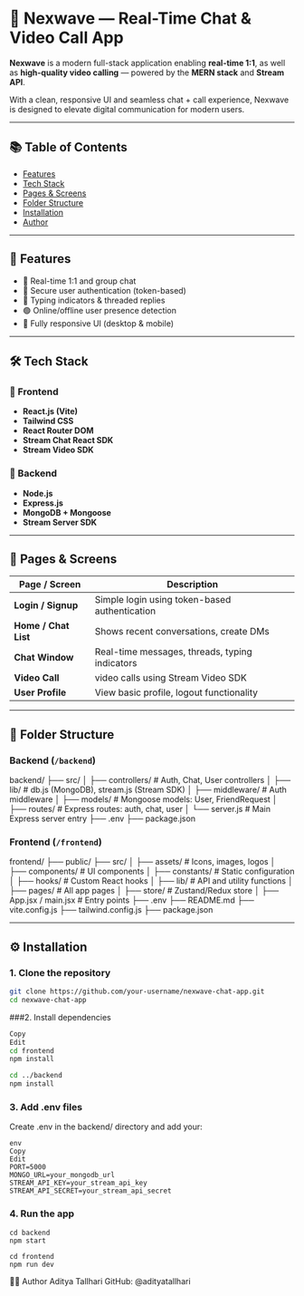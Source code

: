 # 💬 Nexwave — Real-Time Chat & Video Call App

**Nexwave** is a modern full-stack application enabling **real-time 1:1**, as well as **high-quality video calling** — powered by the **MERN stack** and **Stream API**.

With a clean, responsive UI and seamless chat + call experience, Nexwave is designed to elevate digital communication for modern users.

---

## 📚 Table of Contents

- [Features](#-features)
- [Tech Stack](#-tech-stack)
- [Pages & Screens](#-pages--screens)
- [Folder Structure](#-folder-structure)
- [Installation](#-installation)
- [Author](#-author)
---

## 🚀 Features

- 🔁 Real-time 1:1 and group chat
- 👤 Secure user authentication (token-based)
- 💬 Typing indicators & threaded replies
- 🟢 Online/offline user presence detection
- 📱 Fully responsive UI (desktop & mobile)

---

## 🛠 Tech Stack

### 🔹 Frontend

- **React.js (Vite)**
- **Tailwind CSS**
- **React Router DOM**
- **Stream Chat React SDK**
- **Stream Video SDK**

### 🔹 Backend

- **Node.js**
- **Express.js**
- **MongoDB + Mongoose**
- **Stream Server SDK**

---

## 📄 Pages & Screens

| Page / Screen    | Description                                              |
|------------------|----------------------------------------------------------|
| **Login / Signup**   | Simple login using token-based authentication         |
| **Home / Chat List** | Shows recent conversations, create DMs                |
| **Chat Window**      | Real-time messages, threads, typing indicators        |
| **Video Call**       | video calls using Stream Video SDK            |
| **User Profile**     | View basic profile, logout functionality              |

---

## 📁 Folder Structure

### Backend (`/backend`)

backend/
├── src/
│ ├── controllers/ # Auth, Chat, User controllers
│ ├── lib/ # db.js (MongoDB), stream.js (Stream SDK)
│ ├── middleware/ # Auth middleware
│ ├── models/ # Mongoose models: User, FriendRequest
│ ├── routes/ # Express routes: auth, chat, user
│ └── server.js # Main Express server entry
├── .env
├── package.json


### Frontend (`/frontend`)

frontend/
├── public/
├── src/
│ ├── assets/ # Icons, images, logos
│ ├── components/ # UI components
│ ├── constants/ # Static configuration
│ ├── hooks/ # Custom React hooks
│ ├── lib/ # API and utility functions
│ ├── pages/ # All app pages
│ ├── store/ # Zustand/Redux store
│ ├── App.jsx / main.jsx # Entry points
├── .env
├── README.md
├── vite.config.js
├── tailwind.config.js
├── package.json

---

## ⚙️ Installation

### 1. Clone the repository

```bash
git clone https://github.com/your-username/nexwave-chat-app.git
cd nexwave-chat-app
```

###2. Install dependencies
```bash
Copy
Edit
cd frontend
npm install

cd ../backend
npm install
```

### 3. Add .env files
Create .env in the backend/ directory and add your:
```
env
Copy
Edit
PORT=5000
MONGO_URL=your_mongodb_url
STREAM_API_KEY=your_stream_api_key
STREAM_API_SECRET=your_stream_api_secret
```

### 4. Run the app
```
cd backend
npm start

cd frontend
npm run dev
```

👨‍💻 Author
Aditya Tallhari
GitHub: @adityatallhari
